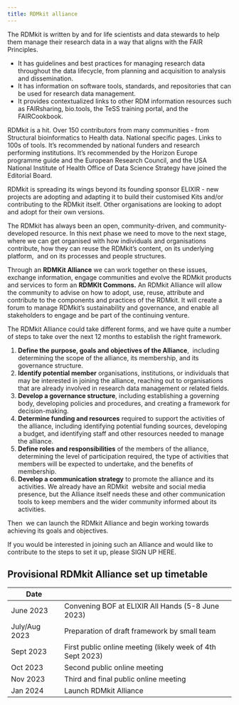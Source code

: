 ```yaml
---
title: RDMkit alliance
---
```


The RDMkit is written by and for life scientists and data stewards to help them manage their research data in a way that aligns with the FAIR Principles. 

- It has guidelines and best practices for managing research data throughout the data lifecycle, from planning and acquisition to analysis and dissemination. 
- It has information on software tools, standards, and repositories that can be used for research data management. 
- It provides contextualized links to other RDM information resources such as FAIRsharing, bio.tools, the TeSS training portal, and the FAIRCookbook. 

RDMkit is a hit. Over 150 contributors from many communities - from Structural bioinformatics to Health data. National specific pages. Links to 100s of tools. It’s recommended by national funders and research performing institutions. It’s recommended by the Horizon Europe programme guide and the European Research Council, and the USA National Institute of Health Office of Data Science Strategy have joined the Editorial Board. 

RDMkit is spreading its wings beyond its founding sponsor ELIXIR - new projects are adopting and adapting it to build their customised Kits and/or contributing to the RDMkit itself. Other organisations are looking to adopt and adopt for their own versions. 

The RDMkit has always been an open, community-driven, and community-developed resource. In this next phase we need to move to the next stage, where we can get organised with how individuals and organisations contribute, how they can reuse the RDMkit’s content, on its underlying platform,  and on its processes and people structures. 

Through an **RDMKit Alliance** we can work together on these issues, exchange information, engage communities and evolve the RDMkit products and services to form an **RDMKIt Commons.** An RDMkit Alliance will allow the community to advise on how to adopt, use, reuse, attribute and contribute to the components and practices of the RDMkit. It will create a forum to manage RDMkit’s sustainability and governance, and enable all stakeholders to engage and be part of the continuing venture.

The RDMkit Alliance could take different forms, and we have quite a number of steps to take over the next 12 months to establish the right framework. 

1. **Define the purpose, goals and objectives of the Alliance**,  including determining the scope of the alliance, its membership, and its governance structure.
1. **Identify potential member** organisations, institutions, or individuals that may be interested in joining the alliance, reaching out to organisations that are already involved in research data management or related fields.
1. **Develop a governance structure**, including establishing a governing body, developing policies and procedures, and creating a framework for decision-making.
1. **Determine funding and resources** required to support the activities of the alliance, including identifying potential funding sources, developing a budget, and identifying staff and other resources needed to manage the alliance.
1. **Define roles and responsibilities** of the members of the alliance, determining the level of participation required, the type of activities that members will be expected to undertake, and the benefits of membership.
1. **Develop a communication strategy** to promote the alliance and its activities. We already have an RDMkit  website and social media presence, but the Alliance itself needs these and other communication tools to keep members and the wider community informed about its activities.

Then  we can launch the RDMkit Alliance and begin working towards achieving its goals and objectives. 

If you would be interested in joining such an Alliance and would like to contribute to the steps to set it up, please SIGN UP HERE.

## Provisional RDMkit Alliance set up timetable

| Date          |                                                            |
|---------------|------------------------------------------------------------|
| June 2023     | Convening BOF at ELIXIR All Hands (5-8 June 2023)          |
| July/Aug 2023 | Preparation of draft framework by small team               |
| Sept 2023     | First public online meeting (likely week of 4th Sept 2023) |
| Oct 2023      | Second public online meeting                               |
| Nov 2023      | Third and final public online meeting                      |
| Jan 2024      | Launch RDMkit Alliance                                     |
